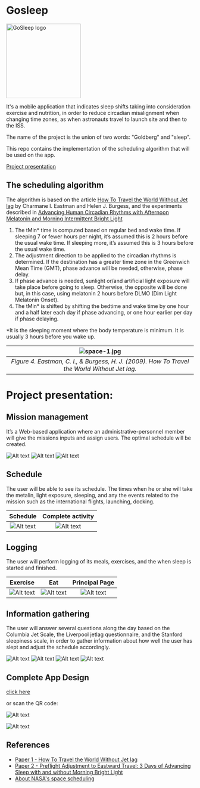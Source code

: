 # Gosleep

<img src="img/logo.png" width="200" alt="GoSleep logo">

It's a mobile application that indicates sleep shifts taking into consideration exercise and nutrition, in order to reduce circadian misalignment when changing time zones, as when astronauts travel to launch site and then to the ISS.

The name of the project is the union of two words: "Goldberg" and "sleep".

This repo contains the implementation of the scheduling algorithm that will be used on the app.

[Project presentation](https://docs.google.com/presentation/d/1PecixftjuvF6Sc_vVn1cZ1xvCyqgzHFQ2GMoHYbDuhk/edit?usp=sharing)

## The scheduling algorithm

The algorithm is based on the article [How To Travel the World Without Jet lag](https://www.ncbi.nlm.nih.gov/pmc/articles/PMC2829880/) by Charmane I. Eastman and Helen J. Burgess, and the experiments described in [Advancing Human Circadian Rhythms with Afternoon Melatonin and Morning Intermittent Bright Light](https://academic.oup.com/jcem/article/91/1/54/2843255)

1. The tMin* time is computed based on regular bed and wake time. If sleeping 7 or fewer hours per night, it’s assumed this is 2 hours before the usual wake time. If sleeping more, it’s assumed this is 3 hours before the usual wake time.
2. The adjustment direction to be applied to the circadian rhythms is determined. If the destination has a greater time zone in the Greenwich Mean Time (GMT), phase advance will be needed, otherwise, phase delay.
3. If phase advance is needed, sunlight or/and artificial light exposure will take place before going to sleep. Otherwise, the opposite will be done but, in this case, using melatonin 2 hours before DLMO (Dim Light Melatonin Onset).
4. The tMin* is shifted by shifting the bedtime and wake time by one hour and a half later each day if phase advancing, or one hour earlier per day if phase delaying.


*It is the sleeping moment where the body temperature is minimum. It is usually 3 hours before you wake up.

| ![space-1.jpg](img/algorithm_image_example.png?raw=true) |
|:--:|
| *Figure 4. Eastman, C. I., & Burgess, H. J. (2009). How To Travel the World Without Jet lag.* |


# Project presentation:

## Mission management

It’s a Web-based application where an administrative-personnel member will give the missions inputs and assign users. The optimal schedule will be created.

![Alt text](img/missions_part1.png?raw=true)
![Alt text](img/new_mission.png?raw=true)
![Alt text](img/add_members.png?raw=true)

## Schedule

The user will be able to see its schedule. The times when he or she will take the metalin, light exposure, sleeping, and any the events related to the mission such as the international flights, launching, docking.

Schedule            |  Complete activity
:-------------------------:|:-------------------------:
![Alt text](img/schedule_part1.png?raw=true)  |  ![Alt text](img/schedule_part2.png?raw=true)

## Logging

The user will perform logging of its meals, exercises, and the when sleep is started and finished.

Exercise            |  Eat | Principal Page
:-------------------------:|:-------------------------:|:-------------------------:
![Alt text](img/exercise_time.png?raw=true)  |  ![Alt text](img/eat_time.png?raw=true) | ![Alt text](img/principal_page.png?raw=true)

## Information gathering

The user will answer several questions along the day based on the Columbia Jet Scale, the Liverpool jetlag questionnaire, and the Stanford sleepiness scale, in order to gather information about how well the user has slept and adjust the schedule accordingly.

![Alt text](img/how_do_you_feel_form.png?raw=true)
![Alt text](img/how_well_did_you_sleep_form.png?raw=true)
![Alt text](img/how_tired_do_you_feel_form.png?raw=true)
![Alt text](img/how_motivated_do_you_feel.png?raw=true)

## Complete App Design

[click here](https://xd.adobe.com/view/a37f8d03-4164-4073-54f8-82861b6c3890-d54e/)

or scan the QR code:

![Alt text](img/design_QR_code.png?raw=true "QR code")

![Alt text](img/app_flow.gif?raw=true "App Flow")

## References

- [Paper 1 - How To Travel the World Without Jet lag](https://www.ncbi.nlm.nih.gov/pmc/articles/PMC2829880/)
- [Paper 2 - Preflight Adjustment to Eastward Travel: 3 Days of Advancing Sleep with and without Morning Bright Light](https://www.ncbi.nlm.nih.gov/pmc/articles/PMC1262683/?tool=pmcentrez&report=abstract)
- [About NASA's space scheduling](https://space.stackexchange.com/questions/20821/what-kind-of-time-regiment-schedule-do-iss-astronauts-have)

